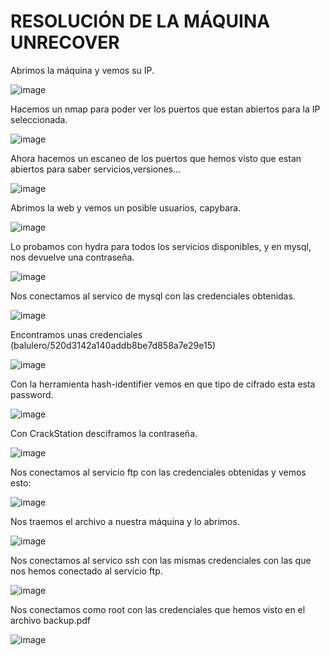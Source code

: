 # RESOLUCIÓN DE LA MÁQUINA UNRECOVER

Abrimos la máquina y vemos su IP.

![image](https://github.com/user-attachments/assets/52d84acb-a8fd-4a45-b737-b77ea2ed31c7)

Hacemos un nmap para poder ver los puertos que estan abiertos para la IP seleccionada.

![image](https://github.com/user-attachments/assets/376311a7-f651-4a52-acb0-7728258c6c1d)

Ahora hacemos un escaneo de los puertos que hemos visto que estan abiertos para saber servicios,versiones...

![image](https://github.com/user-attachments/assets/8acd3f21-2f70-4e18-b3cc-d26573b18465)

Abrimos la web y vemos un posible usuarios, capybara.

![image](https://github.com/user-attachments/assets/13a53c20-8b2d-4a33-a646-9dec7067d7a0)

Lo probamos con hydra para todos los servicios disponibles, y en mysql, nos devuelve una contraseña.

![image](https://github.com/user-attachments/assets/36bdbcdc-f87a-44a3-b53b-e4001c0833c6)

Nos conectamos al servico de mysql con las credenciales obtenidas.

![image](https://github.com/user-attachments/assets/12394dad-c67a-4b58-9608-2c6a3c02914d)

Encontramos unas credenciales (balulero/520d3142a140addb8be7d858a7e29e15)

![image](https://github.com/user-attachments/assets/08c7ba20-872b-4fdd-8926-73d3e7f5b587)

Con la herramienta hash-identifier vemos en que tipo de cifrado esta esta password.

![image](https://github.com/user-attachments/assets/961a8d59-a16d-414d-84ff-f3622c62e831)

Con CrackStation desciframos la contraseña.

![image](https://github.com/user-attachments/assets/e0dc53f4-8ab0-4f91-9fd0-922c036a0409)

Nos conectamos al servicio ftp con las credenciales obtenidas y vemos esto: 

![image](https://github.com/user-attachments/assets/f7c37bcb-7e3a-4d9d-a746-d1d9970c17a3)

Nos traemos el archivo a nuestra máquina y lo abrimos.

![image](https://github.com/user-attachments/assets/c09b19dc-6b5b-48e5-81c2-45bb14111b67)

Nos conectamos al servico ssh con las mismas credenciales con las que nos hemos conectado al servicio ftp.

![image](https://github.com/user-attachments/assets/d63922ab-57f4-4d03-94a1-ec99c91bdb31)

Nos conectamos como root con las credenciales que hemos visto en el archivo backup.pdf

![image](https://github.com/user-attachments/assets/535d388c-7e6c-40dd-936e-f716dfd9816c)






